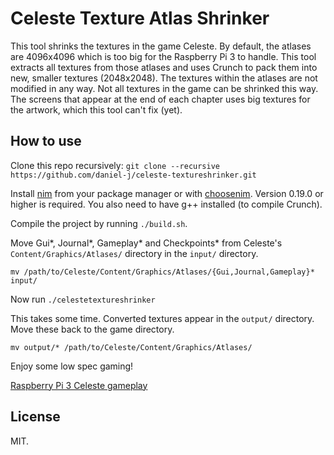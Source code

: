 # Celeste Texture Atlas Shrinker

This tool shrinks the textures in the game Celeste. By default, the atlases are 4096x4096 which is too big for the Raspberry Pi 3 to handle. This tool extracts all textures from those atlases and uses Crunch to pack them into new, smaller textures (2048x2048). The textures within the atlases are not modified in any way. Not all textures in the game can be shrinked this way. The screens that appear at the end of each chapter uses big textures for the artwork, which this tool can't fix (yet).

## How to use

Clone this repo recursively: `git clone --recursive https://github.com/daniel-j/celeste-textureshrinker.git`

Install [nim](https://nim-lang.org/) from your package manager or with [choosenim](https://github.com/dom96/choosenim). Version 0.19.0 or higher is required. You also need to have g++ installed (to compile Crunch).

Compile the project by running `./build.sh`.

Move Gui*, Journal*, Gameplay* and Checkpoints* from Celeste's `Content/Graphics/Atlases/` directory in the `input/` directory.

`mv /path/to/Celeste/Content/Graphics/Atlases/{Gui,Journal,Gameplay}* input/`

Now run `./celestetextureshrinker`

This takes some time. Converted textures appear in the `output/` directory. Move these back to the game directory.

`mv output/* /path/to/Celeste/Content/Graphics/Atlases/`

Enjoy some low spec gaming!

[Raspberry Pi 3 Celeste gameplay](https://youtu.be/iTBUNb6IKHo)

## License

MIT.
